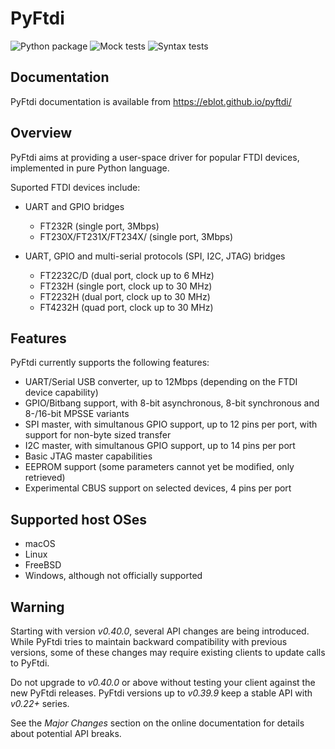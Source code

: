 # PyFtdi

![Python package](https://github.com/eblot/pyftdi/workflows/Python%20package/badge.svg)
![Mock tests](https://github.com/eblot/pyftdi/workflows/Python%20mock%20tests/badge.svg)
![Syntax tests](https://github.com/eblot/pyftdi/workflows/Python%20syntax%20tests/badge.svg)

## Documentation

PyFtdi documentation is available from https://eblot.github.io/pyftdi/

## Overview

PyFtdi aims at providing a user-space driver for popular FTDI devices,
implemented in pure Python language.

Suported FTDI devices include:

* UART and GPIO bridges

  * FT232R (single port, 3Mbps)
  * FT230X/FT231X/FT234X/ (single port, 3Mbps)

* UART, GPIO and multi-serial protocols (SPI, I2C, JTAG) bridges

  * FT2232C/D (dual port, clock up to 6 MHz)
  * FT232H (single port, clock up to 30 MHz)
  * FT2232H (dual port, clock up to 30 MHz)
  * FT4232H (quad port, clock up to 30 MHz)

## Features

PyFtdi currently supports the following features:

* UART/Serial USB converter, up to 12Mbps (depending on the FTDI device
  capability)
* GPIO/Bitbang support, with 8-bit asynchronous, 8-bit synchronous and
  8-/16-bit MPSSE variants
* SPI master, with simultanous GPIO support, up to 12 pins per port,
  with support for non-byte sized transfer
* I2C master, with simultanous GPIO support, up to 14 pins per port
* Basic JTAG master capabilities
* EEPROM support (some parameters cannot yet be modified, only retrieved)
* Experimental CBUS support on selected devices, 4 pins per port


## Supported host OSes

* macOS
* Linux
* FreeBSD
* Windows, although not officially supported

## Warning

Starting with version *v0.40.0*, several API changes are being introduced.
While PyFtdi tries to maintain backward compatibility with previous versions,
some of these changes may require existing clients to update calls to PyFtdi.

Do not upgrade to *v0.40.0* or above without testing your client against the
new PyFtdi releases. PyFtdi versions up to *v0.39.9* keep a stable API
with *v0.22+* series.

See the *Major Changes* section on the online documentation for details about
potential API breaks.
